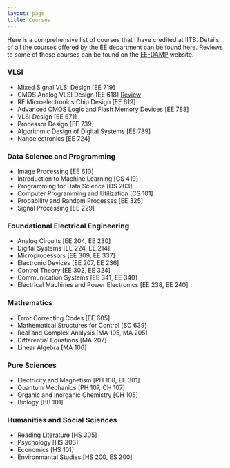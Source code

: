 ```yaml
---
layout: page
title: Courses
---
```


Here is a comprehensive list of courses that I have credited at IITB. Details of all the courses offered by the EE department can be found [here](https://www.ee.iitb.ac.in/web/academics/courses/). Reviews to some of these courses can be found on the [EE-DAMP](https://dampeeiitb.wordpress.com/course-reviews/) website.

### VLSI
- Mixed Signal VLSI Design \[EE 719\]
- CMOS Analog VLSI Design \[EE 618\] [Review](/assets/iitb/EE618_2021_Review)
- RF Microelectronics Chip Design \[EE 619\]
- Advanced CMOS Logic and Flash Memory Devices \[EE 788\]
- VLSI Design \[EE 671\]
- Processor Design \[EE 739\]
- Algorithmic Design of Digital Systems \[EE 789\]
- Nanoelectronics \[EE 724\]

### Data Science and Programming
- Image Processing \[EE 610\]
- Introduction to Machine Learning \[CS 419\]
- Programming for Data Science \[DS 203\]
- Computer Programming and Utilization \[CS 101\]
- Probability and Random Processes \[EE 325\]
- Signal Processing \[EE 229\]

### Foundational Electrical Engineering
- Analog Circuits \[EE 204, EE 230\]
- Digital Systems \[EE 224, EE 214\]
- Microprocessors \[EE 309, EE 337\]
- Electronic Devices \[EE 207, EE 236\]
- Control Theory \[EE 302, EE 324\]
- Communication Systems \[EE 341, EE 340\]
- Electrical Machines and Power Electronics \[EE 238, EE 240\]

### Mathematics  
- Error Correcting Codes \[EE 605\]
- Mathematical Structures for Control \[SC 639\]
- Real and Complex Analysis \[MA 105, MA 205\]
- Differential Equations \[MA 207\]
- Linear Algebra \[MA 106\]

### Pure Sciences
- Electricity and Magnetism \[PH 108, EE 301\]
- Quantum Mechanics \[PH 107, CH 107\]
- Organic and Inorganic Chemistry \[CH 105\]
- Biology \[BB 101\]

### Humanities and Social Sciences
- Reading Literature \[HS 305\]
- Psychology \[HS 303\]
- Economics \[HS 101\]
- Environmantal Studies \[HS 200, ES 200\]


